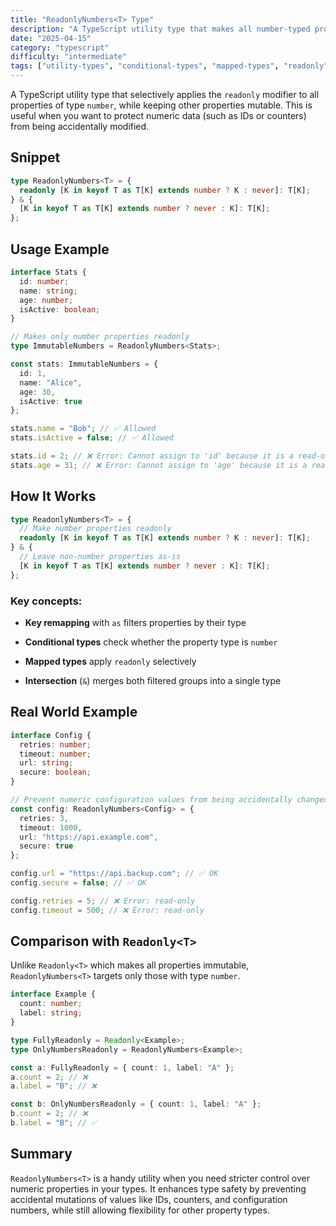 ```yaml
---
title: "ReadonlyNumbers<T> Type"
description: "A TypeScript utility type that makes all number-typed properties readonly while leaving other properties mutable"
date: "2025-04-15"
category: "typescript"
difficulty: "intermediate"
tags: ["utility-types", "conditional-types", "mapped-types", "readonly"]
---
```


A TypeScript utility type that selectively applies the `readonly` modifier to all properties of type `number`, while keeping other properties mutable. This is useful when you want to protect numeric data (such as IDs or counters) from being accidentally modified.

## Snippet

```ts
type ReadonlyNumbers<T> = {
  readonly [K in keyof T as T[K] extends number ? K : never]: T[K];
} & {
  [K in keyof T as T[K] extends number ? never : K]: T[K];
};
```

## Usage Example

```ts
interface Stats {
  id: number;
  name: string;
  age: number;
  isActive: boolean;
}

// Makes only number properties readonly
type ImmutableNumbers = ReadonlyNumbers<Stats>;

const stats: ImmutableNumbers = {
  id: 1,
  name: "Alice",
  age: 30,
  isActive: true
};

stats.name = "Bob"; // ✅ Allowed
stats.isActive = false; // ✅ Allowed

stats.id = 2; // ❌ Error: Cannot assign to 'id' because it is a read-only property
stats.age = 31; // ❌ Error: Cannot assign to 'age' because it is a read-only property
```

## How It Works

```ts
type ReadonlyNumbers<T> = {
  // Make number properties readonly
  readonly [K in keyof T as T[K] extends number ? K : never]: T[K];
} & {
  // Leave non-number properties as-is
  [K in keyof T as T[K] extends number ? never : K]: T[K];
};
```

### Key concepts:

- **Key remapping** with `as` filters properties by their type

- **Conditional types** check whether the property type is `number`

- **Mapped types** apply `readonly` selectively

- **Intersection** (`&`) merges both filtered groups into a single type

## Real World Example

```ts
interface Config {
  retries: number;
  timeout: number;
  url: string;
  secure: boolean;
}

// Prevent numeric configuration values from being accidentally changed
const config: ReadonlyNumbers<Config> = {
  retries: 3,
  timeout: 1000,
  url: "https://api.example.com",
  secure: true
};

config.url = "https://api.backup.com"; // ✅ OK
config.secure = false; // ✅ OK

config.retries = 5; // ❌ Error: read-only
config.timeout = 500; // ❌ Error: read-only
```

## Comparison with `Readonly<T>`

Unlike `Readonly<T>` which makes all properties immutable, `ReadonlyNumbers<T>` targets only those with type `number`.

```ts
interface Example {
  count: number;
  label: string;
}

type FullyReadonly = Readonly<Example>;
type OnlyNumbersReadonly = ReadonlyNumbers<Example>;

const a: FullyReadonly = { count: 1, label: "A" };
a.count = 2; // ❌
a.label = "B"; // ❌

const b: OnlyNumbersReadonly = { count: 1, label: "A" };
b.count = 2; // ❌
b.label = "B"; // ✅
```

## Summary

`ReadonlyNumbers<T>` is a handy utility when you need stricter control over numeric properties in your types. It enhances type safety by preventing accidental mutations of values like IDs, counters, and configuration numbers, while still allowing flexibility for other property types.